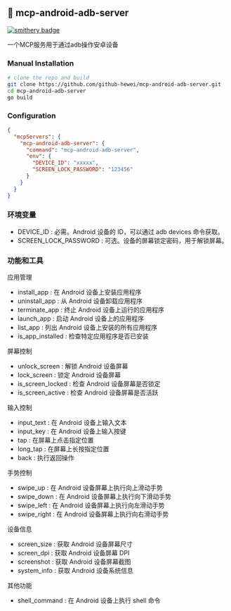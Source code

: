 ## 🚀 mcp-android-adb-server

[![smithery badge](https://smithery.ai/badge/@github-hewei/mcp-android-adb-server)](https://smithery.ai/server/@github-hewei/mcp-android-adb-server)

一个MCP服务用于通过adb操作安卓设备

### Manual Installation

```sh
# clone the repo and build
git clone https://github.com/github-hewei/mcp-android-adb-server.git
cd mcp-android-adb-server
go build
```

### Configuration

```json
{
  "mcpServers": {
    "mcp-android-adb-server": {
      "command": "mcp-android-adb-server",
      "env": {
        "DEVICE_ID": "xxxxx",
        "SCREEN_LOCK_PASSWORD": "123456"
      }
    }
  }
}
```

### 环境变量

- DEVICE_ID : 必需。Android 设备的 ID，可以通过 adb devices 命令获取。
- SCREEN_LOCK_PASSWORD : 可选。设备的屏幕锁定密码，用于解锁屏幕。

### 功能和工具

应用管理
- install_app : 在 Android 设备上安装应用程序
- uninstall_app : 从 Android 设备卸载应用程序
- terminate_app : 终止 Android 设备上运行的应用程序
- launch_app : 启动 Android 设备上的应用程序
- list_app : 列出 Android 设备上安装的所有应用程序
- is_app_installed : 检查特定应用程序是否已安装

屏幕控制
- unlock_screen : 解锁 Android 设备屏幕
- lock_screen : 锁定 Android 设备屏幕
- is_screen_locked : 检查 Android 设备屏幕是否锁定
- is_screen_active : 检查 Android 设备屏幕是否活跃

输入控制

- input_text : 在 Android 设备上输入文本
- input_key : 在 Android 设备上输入按键
- tap : 在屏幕上点击指定位置
- long_tap : 在屏幕上长按指定位置
- back : 执行返回操作

手势控制

- swipe_up : 在 Android 设备屏幕上执行向上滑动手势
- swipe_down : 在 Android 设备屏幕上执行向下滑动手势
- swipe_left : 在 Android 设备屏幕上执行向左滑动手势
- swipe_right : 在 Android 设备屏幕上执行向右滑动手势

设备信息

- screen_size : 获取 Android 设备屏幕尺寸
- screen_dpi : 获取 Android 设备屏幕 DPI
- screenshot : 获取 Android 设备屏幕截图
- system_info : 获取 Android 设备系统信息

其他功能
- shell_command : 在 Android 设备上执行 shell 命令
